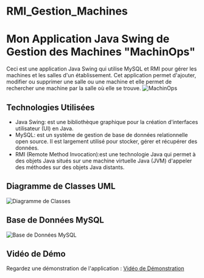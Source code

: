 # RMI_Gestion_Machines
# Mon Application Java Swing de Gestion des Machines "MachinOps"

Ceci est une application Java Swing qui utilise MySQL et RMI pour gérer les machines et les salles d'un établissement. Cet application permet d'ajouter, modifier ou supprimer une salle ou une machine et elle permet de rechercher une machine par la salle où elle se trouve.
![MachinOps](https://github.com/SAMIHA88/RMI_Gestion_Machines/assets/81178741/04a9c0b3-8149-40b0-9f3f-ae4a37eb4752)

## Technologies Utilisées

- Java Swing: est une bibliothèque graphique pour la création d'interfaces utilisateur (UI) en Java. 
- MySQL: est un système de gestion de base de données relationnelle open source. Il est largement utilisé pour stocker, gérer et récupérer des données. 
- RMI (Remote Method Invocation):est une technologie Java qui permet à des objets Java situés sur une machine virtuelle Java (JVM) d'appeler des méthodes sur des objets Java distants.

## Diagramme de Classes UML

![Diagramme de Classes](url_vers_image_diagramme_classes.png)

## Base de Données MySQL

![Base de Données MySQL](url_vers_image_base_de_donnees.png)

## Vidéo de Démo

Regardez une démonstration de l'application  : [Vidéo de Démonstration](url_vers_video_demo)
